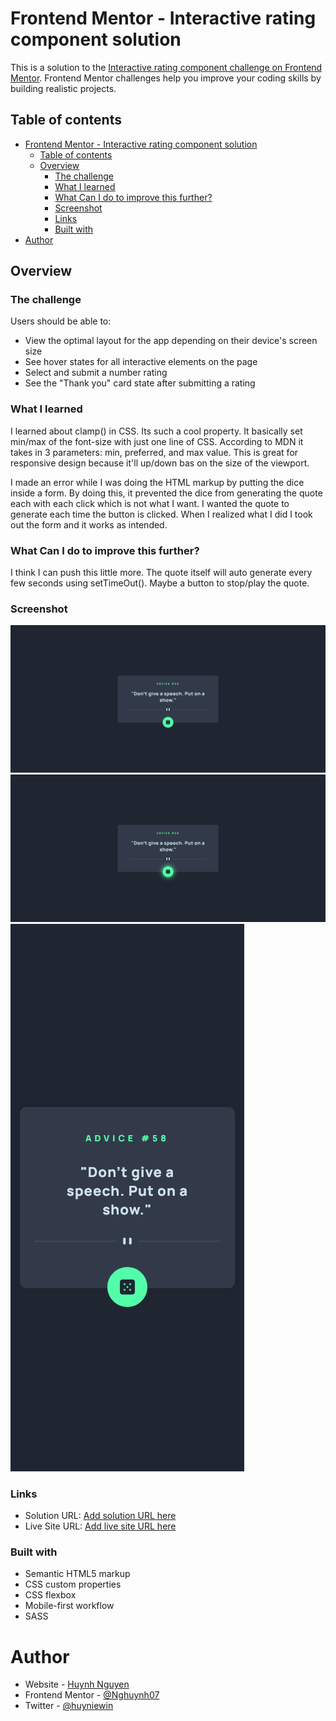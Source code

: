 # Frontend Mentor - Interactive rating component solution

This is a solution to the [Interactive rating component challenge on Frontend Mentor](https://www.frontendmentor.io/challenges/interactive-rating-component-koxpeBUmI). Frontend Mentor challenges help you improve your coding skills by building realistic projects.

## Table of contents

- [Frontend Mentor - Interactive rating component solution](#frontend-mentor---interactive-rating-component-solution)
  - [Table of contents](#table-of-contents)
  - [Overview](#overview)
    - [The challenge](#the-challenge)
    - [What I learned](#what-i-learned)
    - [What Can I do to improve this further?](#what-can-i-do-to-improve-this-further)
    - [Screenshot](#screenshot)
    - [Links](#links)
    - [Built with](#built-with)
- [Author](#author)

## Overview

### The challenge

Users should be able to:

- View the optimal layout for the app depending on their device's screen size
- See hover states for all interactive elements on the page
- Select and submit a number rating
- See the "Thank you" card state after submitting a rating

### What I learned

I learned about clamp() in CSS. Its such a cool property. It basically set min/max of the font-size with just one line of CSS. According to MDN it takes in 3 parameters: min, preferred, and max value. This is great for responsive design because it'll up/down bas on the size of the viewport.

I made an error while I was doing the HTML markup by putting the dice inside a form. By doing this, it prevented the dice from generating the quote each with each click which is not what I want. I wanted the quote to generate each time the button is clicked. When I realized what I did I took out the form and it works as intended.

### What Can I do to improve this further?

I think I can push this little more. The quote itself will auto generate every few seconds using setTimeOut(). Maybe a button to stop/play the quote.

### Screenshot

![Desktop](solution_images/desktop.png)
![Hover State](solution_images/active-state.png)
![Mobile](solution_images/mobile.png)

### Links

- Solution URL: [Add solution URL here](https://github.com/Nghuynh07/advice_gen)
- Live Site URL: [Add live site URL here](https://polite-starburst-b6eccd.netlify.app/)

### Built with

- Semantic HTML5 markup
- CSS custom properties
- CSS flexbox
- Mobile-first workflow
- SASS

# Author

- Website - [Huynh Nguyen](https://huynhtn.com/)
- Frontend Mentor - [@Nghuynh07](https://www.frontendmentor.io/profile/Nghuynh07)
- Twitter - [@huyniewin](https://twitter.com/huyniewin)
